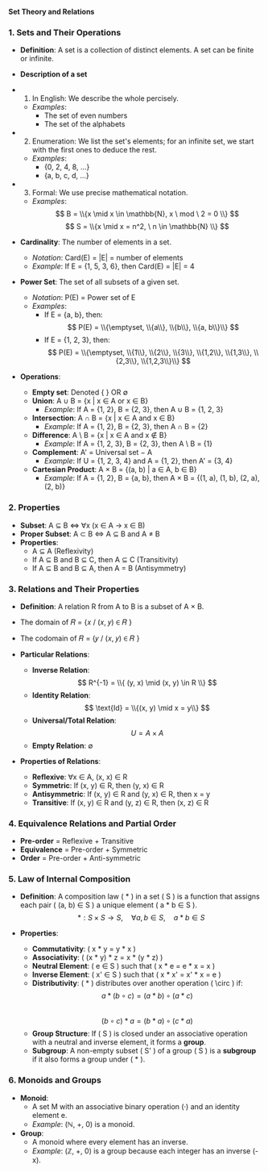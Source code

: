 **Set Theory and Relations**

### 1. Sets and Their Operations

- **Definition**: 
A set is a collection of distinct elements.
A set can be finite or infinite.

- **Description of a set**
- 1. In English: We describe the whole percisely.
	- *Examples*: 
		- The set of even numbers
		- The set of the alphabets
- 2. Enumeration: We list the set's elements; for an infinite set, we start with the first ones to deduce the rest.
	- *Examples*:
		- {0, 2, 4, 8, ...}
		- {a, b, c, d, ...}
- 3. Formal: We use precise mathematical notation.
	- *Examples*:
$$ B = \\{x \mid x \in \mathbb{N}, x \ mod \  2 = 0 \\} $$
$$ S = \\{x \mid x = n^2, \ n \in \mathbb{N} \\} $$

- **Cardinality**: The number of elements in a set.
  - *Notation*: Card(E) = |E| = number of elements
  - *Example*: If E = {1, 5, 3, 6}, then Card(E) = |E| = 4

- **Power Set**: The set of all subsets of a given set.
  - *Notation*: P(E) = Power set of E
  - *Examples*: 
    - If E = {a, b}, then: $$ P(E) = \\{\emptyset, \\{a\\}, \\{b\\}, \\{a, b\\}\\} $$
    - If E = {1, 2, 3}, then: $$ P(E) = \\{\emptyset, \\{1\\}, \\{2\\}, \\{3\\}, \\{1,2\\}, \\{1,3\\}, \\{2,3\\}, \\{1,2,3\\}\\} $$  

- **Operations**:
  - **Empty set**: Denoted { } OR ∅
  - **Union**: A ∪ B = {x | x ∈ A or x ∈ B}
    - *Example*: If A = {1, 2}, B = {2, 3}, then A ∪ B = {1, 2, 3}
  - **Intersection**: A ∩ B = {x | x ∈ A and x ∈ B}
    - *Example*: If A = {1, 2}, B = {2, 3}, then A ∩ B = {2}
  - **Difference**: A \ B = {x | x ∈ A and x ∉ B}
    - *Example*: If A = {1, 2, 3}, B = {2, 3}, then A \ B = {1}
  - **Complement**: A' = Universal set − A
    - *Example*: If U = {1, 2, 3, 4} and A = {1, 2}, then A' = {3, 4}
  - **Cartesian Product**: A × B = {(a, b) | a ∈ A, b ∈ B}
    - *Example*: If A = {1, 2}, B = {a, b}, then A × B = {(1, a), (1, b), (2, a), (2, b)}

### 2. Properties
- **Subset**: A ⊆ B ⇔ ∀x (x ∈ A → x ∈ B)
- **Proper Subset**: A ⊂ B ⇔ A ⊆ B and A ≠ B
- **Properties**:
  - A ⊆ A (Reflexivity)
  - If A ⊆ B and B ⊆ C, then A ⊆ C (Transitivity)
  - If A ⊆ B and B ⊆ A, then A = B (Antisymmetry)

### 3. Relations and Their Properties
- **Definition**: A relation R from A to B is a subset of A × B.
- The domain of 𝑅 = {𝑥 / (𝑥, 𝑦) ∈ 𝑅 }
- The codomain of 𝑅 = {𝑦 / (𝑥, 𝑦) ∈ 𝑅 }
- **Particular Relations**:
  - **Inverse Relation**:$$ R^{-1} = \\{ (y, x) \mid (x, y) \in R \\} $$
  - **Identity Relation**:  
  $$ \text{Id} = \\{(x, y) \mid x = y\\} $$  
  - **Universal/Total Relation**:  
  $$ U = A \times A $$  
  - **Empty Relation**: ∅


- **Properties of Relations**:
  - **Reflexive**: ∀x ∈ A, (x, x) ∈ R
  - **Symmetric**: If (x, y) ∈ R, then (y, x) ∈ R
  - **Antisymmetric**: If (x, y) ∈ R and (y, x) ∈ R, then x = y
  - **Transitive**: If (x, y) ∈ R and (y, z) ∈ R, then (x, z) ∈ R

### 4. Equivalence Relations and Partial Order
- **Pre-order** = Reflexive + Transitive
- **Equivalence** = Pre-order + Symmetric
- **Order** = Pre-order + Anti-symmetric

### 5. Law of Internal Composition
- **Definition**: A composition law \( * \) in a set \( S \) is a function that assigns each pair \( (a, b) ∈ S \) a unique element \( a * b ∈ S \).  
  $$ *: S \times S \to S, \quad \forall a, b \in S, \quad a * b \in S $$  

- **Properties**:  
  - **Commutativity**: \( x * y = y * x \)  
  - **Associativity**: \( (x * y) * z = x * (y * z) \)  
  - **Neutral Element**: \( e ∈ S \) such that \( x * e = e * x = x \)  
  - **Inverse Element**: \( x' ∈ S \) such that \( x * x' = x' * x = e \)  
  - **Distributivity**: \( * \) distributes over another operation \( \circ \) if:  
    $$ a * (b \circ c) = (a * b) \circ (a * c) $$  
    $$ (b \circ c) * a = (b * a) \circ (c * a) $$  
  - **Group Structure**: If \( S \) is closed under an associative operation with a neutral and inverse element, it forms a **group**.  
  - **Subgroup**: A non-empty subset \( S' \) of a group \( S \) is a **subgroup** if it also forms a group under \( * \).  


### 6. Monoids and Groups
- **Monoid**:
  - A set M with an associative binary operation (·) and an identity element e.
  - *Example*: (ℕ, +, 0) is a monoid.
- **Group**:
  - A monoid where every element has an inverse.
  - *Example*: (ℤ, +, 0) is a group because each integer has an inverse (-x).


